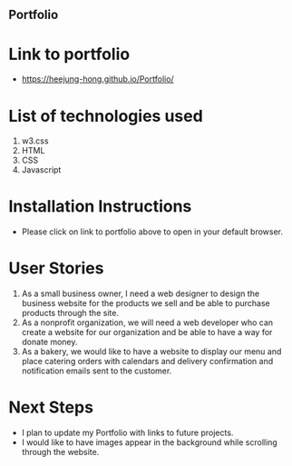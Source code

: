 ## Portfolio

# Link to portfolio 
- https://heejung-hong.github.io/Portfolio/


# List of technologies used
1. w3.css
2. HTML
3. CSS
4. Javascript


# Installation Instructions
- Please click on link to portfolio above to open in your default browser.


# User Stories
1. As a small business owner, I need a web designer to design the business website for the products we sell and be able to purchase products through the site.
2. As a nonprofit organization, we will need a web developer who can create a website for our organization and be able to have a way for donate money.
3. As a bakery, we would like to have a website to display our menu and place catering orders with calendars and delivery confirmation and notification emails sent to the customer.


# Next Steps
- I plan to update my Portfolio with links to future projects.
- I would like to have images appear in the background while scrolling through the website.



